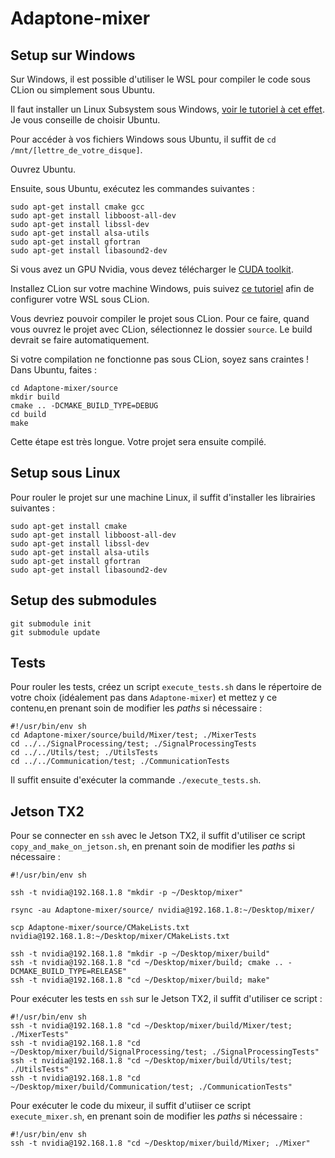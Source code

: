 # Adaptone-mixer

## Setup sur Windows
Sur Windows, il est possible d'utiliser le WSL pour compiler le code sous CLion ou simplement sous Ubuntu.

Il faut installer un Linux Subsystem sous Windows, [voir le tutoriel à cet effet](https://docs.microsoft.com/en-us/windows/wsl/install-win10). \
Je vous conseille de choisir Ubuntu.

Pour accéder à vos fichiers Windows sous Ubuntu, il suffit de `cd /mnt/[lettre_de_votre_disque]`.

Ouvrez Ubuntu.

Ensuite, sous Ubuntu, exécutez les commandes suivantes :
```
sudo apt-get install cmake gcc
sudo apt-get install libboost-all-dev
sudo apt-get install libssl-dev
sudo apt-get install alsa-utils
sudo apt-get install gfortran
sudo apt-get install libasound2-dev
```

Si vous avez un GPU Nvidia, vous devez télécharger le [CUDA toolkit](https://docs.nvidia.com/cuda/cuda-installation-guide-microsoft-windows/index.html).

Installez CLion sur votre machine Windows, puis suivez [ce tutoriel](https://www.jetbrains.com/help/clion/how-to-use-wsl-development-environment-in-clion.html) afin de configurer votre WSL sous CLion.

Vous devriez pouvoir compiler le projet sous CLion. Pour ce faire, quand vous ouvrez le projet avec CLion, sélectionnez le dossier `source`. Le build devrait se faire automatiquement.

Si votre compilation ne fonctionne pas sous CLion, soyez sans craintes ! \
Dans Ubuntu, faites : 
```
cd Adaptone-mixer/source
mkdir build
cmake .. -DCMAKE_BUILD_TYPE=DEBUG
cd build
make
```
Cette étape est très longue. Votre projet sera ensuite compilé.


## Setup sous Linux
Pour rouler le projet sur une machine Linux, il suffit d'installer les librairies suivantes :

```
sudo apt-get install cmake
sudo apt-get install libboost-all-dev
sudo apt-get install libssl-dev
sudo apt-get install alsa-utils
sudo apt-get install gfortran
sudo apt-get install libasound2-dev
```

## Setup des submodules
```shell
git submodule init
git submodule update
```

## Tests
Pour rouler les tests, créez un script `execute_tests.sh` dans le répertoire de votre choix (idéalement pas dans `Adaptone-mixer`) et mettez y ce contenu,en prenant soin de modifier les _paths_ si nécessaire :
```
#!/usr/bin/env sh
cd Adaptone-mixer/source/build/Mixer/test; ./MixerTests
cd ../../SignalProcessing/test; ./SignalProcessingTests
cd ../../Utils/test; ./UtilsTests
cd ../../Communication/test; ./CommunicationTests
```

Il suffit ensuite d'exécuter la commande `./execute_tests.sh`.


## Jetson TX2
Pour se connecter en `ssh` avec le Jetson TX2, il suffit d'utiliser ce script `copy_and_make_on_jetson.sh`, en prenant soin de modifier les _paths_ si nécessaire :
```
#!/usr/bin/env sh

ssh -t nvidia@192.168.1.8 "mkdir -p ~/Desktop/mixer"

rsync -au Adaptone-mixer/source/ nvidia@192.168.1.8:~/Desktop/mixer/

scp Adaptone-mixer/source/CMakeLists.txt nvidia@192.168.1.8:~/Desktop/mixer/CMakeLists.txt

ssh -t nvidia@192.168.1.8 "mkdir -p ~/Desktop/mixer/build"
ssh -t nvidia@192.168.1.8 "cd ~/Desktop/mixer/build; cmake .. -DCMAKE_BUILD_TYPE=RELEASE"
ssh -t nvidia@192.168.1.8 "cd ~/Desktop/mixer/build; make"
```

Pour exécuter les tests en `ssh` sur le Jetson TX2, il suffit d'utiliser ce script :
```
#!/usr/bin/env sh
ssh -t nvidia@192.168.1.8 "cd ~/Desktop/mixer/build/Mixer/test; ./MixerTests"
ssh -t nvidia@192.168.1.8 "cd ~/Desktop/mixer/build/SignalProcessing/test; ./SignalProcessingTests"
ssh -t nvidia@192.168.1.8 "cd ~/Desktop/mixer/build/Utils/test; ./UtilsTests"
ssh -t nvidia@192.168.1.8 "cd ~/Desktop/mixer/build/Communication/test; ./CommunicationTests"
```

Pour exécuter le code du mixeur, il suffit d'utiiser ce script `execute_mixer.sh`, en prenant soin de modifier les _paths_ si nécessaire :
```
#!/usr/bin/env sh
ssh -t nvidia@192.168.1.8 "cd ~/Desktop/mixer/build/Mixer; ./Mixer"
```
